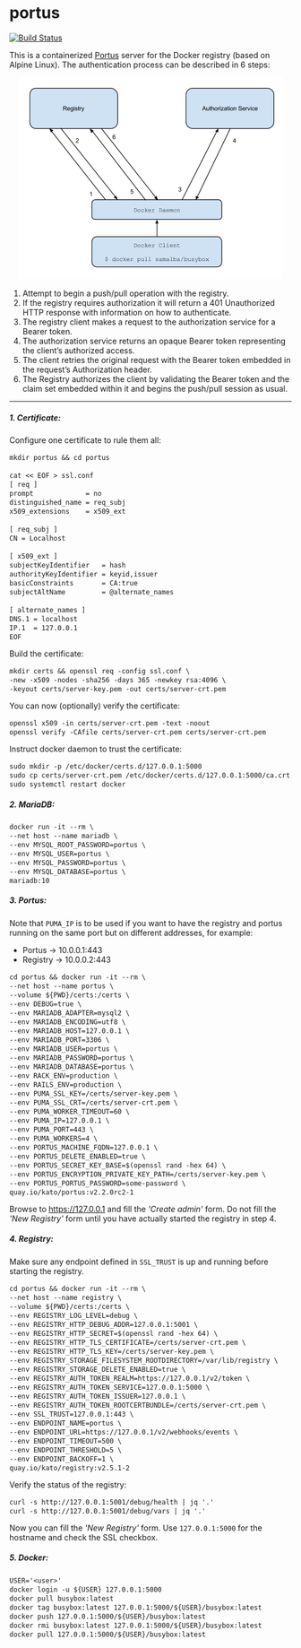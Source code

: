 # portus

[![Build Status](https://travis-ci.org/katosys/portus.svg?branch=master)](https://travis-ci.org/katosys/portus)

This is a containerized [Portus](https://github.com/SUSE/Portus) server for the Docker registry (based on Alpine Linux). The authentication process can be described in 6 steps:

<p align="center">
  <img src="six-steps.png">
</p>

1. Attempt to begin a push/pull operation with the registry.
2. If the registry requires authorization it will return a 401 Unauthorized HTTP response with information on how to authenticate.
3. The registry client makes a request to the authorization service for a Bearer token.
4. The authorization service returns an opaque Bearer token representing the client’s authorized access.
5. The client retries the original request with the Bearer token embedded in the request’s Authorization header.
6. The Registry authorizes the client by validating the Bearer token and the claim set embedded within it and begins the push/pull session as usual.

- - - -

##### 1. Certificate:

Configure one certificate to rule them all:

```
mkdir portus && cd portus

cat << EOF > ssl.conf
[ req ]
prompt             = no
distinguished_name = req_subj
x509_extensions    = x509_ext

[ req_subj ]
CN = Localhost

[ x509_ext ]
subjectKeyIdentifier   = hash
authorityKeyIdentifier = keyid,issuer
basicConstraints       = CA:true
subjectAltName         = @alternate_names

[ alternate_names ]
DNS.1 = localhost
IP.1  = 127.0.0.1
EOF
```

Build the certificate:

```
mkdir certs && openssl req -config ssl.conf \
-new -x509 -nodes -sha256 -days 365 -newkey rsa:4096 \
-keyout certs/server-key.pem -out certs/server-crt.pem
```

You can now (optionally) verify the certificate:

```
openssl x509 -in certs/server-crt.pem -text -noout
openssl verify -CAfile certs/server-crt.pem certs/server-crt.pem
```

Instruct docker daemon to trust the certificate:

```
sudo mkdir -p /etc/docker/certs.d/127.0.0.1:5000
sudo cp certs/server-crt.pem /etc/docker/certs.d/127.0.0.1:5000/ca.crt
sudo systemctl restart docker
```

##### 2. MariaDB:
```
docker run -it --rm \
--net host --name mariadb \
--env MYSQL_ROOT_PASSWORD=portus \
--env MYSQL_USER=portus \
--env MYSQL_PASSWORD=portus \
--env MYSQL_DATABASE=portus \
mariadb:10
```

##### 3. Portus:

Note that `PUMA_IP` is to be used if you want to have the registry and portus running on the same port but on different addresses, for example:

  - Portus -> 10.0.0.1:443
  - Registry -> 10.0.0.2:443

```
cd portus && docker run -it --rm \
--net host --name portus \
--volume ${PWD}/certs:/certs \
--env DEBUG=true \
--env MARIADB_ADAPTER=mysql2 \
--env MARIADB_ENCODING=utf8 \
--env MARIADB_HOST=127.0.0.1 \
--env MARIADB_PORT=3306 \
--env MARIADB_USER=portus \
--env MARIADB_PASSWORD=portus \
--env MARIADB_DATABASE=portus \
--env RACK_ENV=production \
--env RAILS_ENV=production \
--env PUMA_SSL_KEY=/certs/server-key.pem \
--env PUMA_SSL_CRT=/certs/server-crt.pem \
--env PUMA_WORKER_TIMEOUT=60 \
--env PUMA_IP=127.0.0.1 \
--env PUMA_PORT=443 \
--env PUMA_WORKERS=4 \
--env PORTUS_MACHINE_FQDN=127.0.0.1 \
--env PORTUS_DELETE_ENABLED=true \
--env PORTUS_SECRET_KEY_BASE=$(openssl rand -hex 64) \
--env PORTUS_ENCRYPTION_PRIVATE_KEY_PATH=/certs/server-key.pem \
--env PORTUS_PORTUS_PASSWORD=some-password \
quay.io/kato/portus:v2.2.0rc2-1
```

Browse to https://127.0.0.1 and fill the *'Create admin'* form. Do not fill the *'New Registry'* form until you have actually started the registry in step 4.

##### 4. Registry:

Make sure any endpoint defined in `SSL_TRUST` is up and running before starting the registry.

```
cd portus && docker run -it --rm \
--net host --name registry \
--volume ${PWD}/certs:/certs \
--env REGISTRY_LOG_LEVEL=debug \
--env REGISTRY_HTTP_DEBUG_ADDR=127.0.0.1:5001 \
--env REGISTRY_HTTP_SECRET=$(openssl rand -hex 64) \
--env REGISTRY_HTTP_TLS_CERTIFICATE=/certs/server-crt.pem \
--env REGISTRY_HTTP_TLS_KEY=/certs/server-key.pem \
--env REGISTRY_STORAGE_FILESYSTEM_ROOTDIRECTORY=/var/lib/registry \
--env REGISTRY_STORAGE_DELETE_ENABLED=true \
--env REGISTRY_AUTH_TOKEN_REALM=https://127.0.0.1/v2/token \
--env REGISTRY_AUTH_TOKEN_SERVICE=127.0.0.1:5000 \
--env REGISTRY_AUTH_TOKEN_ISSUER=127.0.0.1 \
--env REGISTRY_AUTH_TOKEN_ROOTCERTBUNDLE=/certs/server-crt.pem \
--env SSL_TRUST=127.0.0.1:443 \
--env ENDPOINT_NAME=portus \
--env ENDPOINT_URL=https://127.0.0.1/v2/webhooks/events \
--env ENDPOINT_TIMEOUT=500 \
--env ENDPOINT_THRESHOLD=5 \
--env ENDPOINT_BACKOFF=1 \
quay.io/kato/registry:v2.5.1-2
```

Verify the status of the registry:

```
curl -s http://127.0.0.1:5001/debug/health | jq '.'
curl -s http://127.0.0.1:5001/debug/vars | jq '.'
```

Now you can fill the *'New Registry'* form. Use `127.0.0.1:5000` for the hostname and check the SSL checkbox.

##### 5. Docker:
```
USER='<user>'
docker login -u ${USER} 127.0.0.1:5000
docker pull busybox:latest
docker tag busybox:latest 127.0.0.1:5000/${USER}/busybox:latest
docker push 127.0.0.1:5000/${USER}/busybox:latest
docker rmi busybox:latest 127.0.0.1:5000/${USER}/busybox:latest
docker pull 127.0.0.1:5000/${USER}/busybox:latest
```
